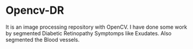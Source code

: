 # Opencv-DR



It is an image processing repository with OpenCV. I have done some work by segmented Diabetic Retinopathy Symptomps like Exudates. Also segmented the Blood vessels.

